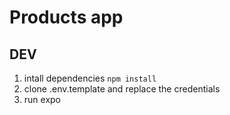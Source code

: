 # Products app

## DEV

1. intall dependencies `npm install`
2. clone .env.template and replace the credentials
3. run expo 
